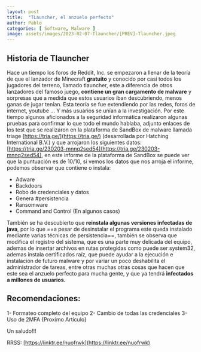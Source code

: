 ```yaml
---
layout: post
title:  "TLauncher, el anzuelo perfecto"
author: Pablo
categories: [ Software, Malware ]
image: assets/images/2023-02-07-Tlauncher/[PREV]-Tlauncher.jpeg
---
```


## Historia de Tlauncher

Hace un tiempo los foros de Reddit, Inc. se empezaron a llenar de la teoría de que el lanzador de Minecraft **gratuito** y conocido por casi todos los jugadores del terreno, llamado tlauncher, este a diferencia de otros lanzadores del famoso juego, **contiene un gran cargamento de malware** y sorpresas que a medida que estos usuarios iban descubriendo, menos ganas de jugar tenían. Esta teoría se fue extendiendo por las redes, foros de internet, youtube ... Y más usuarios se unían a la investigación. Por este tiempo algunos aficionados a la seguridad informática realizaron algunas pruebas para confirmar lo que todo el mundo hablaba, adjunto enlaces de los test que se realizaron en la plataforma de SandBox de malware llamada triage [https://tria.ge/](https://tria.ge/) (desarrollada por Hatching International B.V.) y que arrojaron los siguientes datos: [https://tria.ge/230203-mnnq2sed54](https://tria.ge/230203-mnnq2sed54), en este informe de la plataforma de SandBox se puede ver que la puntuación es de 10/10, si vemos los datos que nos arroja el informe, podemos observar que contiene o instala:

- Adware
- Backdoors
- Robo de credenciales y datos
- Genera #persistencia
- Ransomware
- Command and Control (En algunos casos)

También se ha descubierto que **reinstala algunas versiones infectadas de java**, por lo que ==a pesar de desinstalar el programa este queda instalado mediante varias técnicas de persistencia==, también se observa que modifica el registro del sistema, que es una parte muy delicada del equipo, ademas de insertar archivos en rutas protegidas como puede ser system32, ademas instala certificados raíz, que puede ayudar a la ejecución e instalación de futuro malware y por variar un poco deshabilita el administrador de tareas, entre otras muchas otras cosas que hacen que este sea el anzuelo perfecto para mucha gente, y que ya tendrá **infectados a millones de usuarios.**

## Recomendaciones:

1- Formateo completo del equipo
2- Cambio de todas las credenciales
3- Uso de 2MFA {Proximo Articulo}

Un saludo!!!

RRSS: [https://linktr.ee/nuofrwk](https://linktr.ee/nuofrwk)

